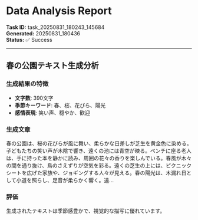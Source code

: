 # Data Analysis Report
**Task ID:** task_20250831_180243_145684  
**Generated:** 20250831_180436  
**Status:** ✅ Success

---

## 春の公園テキスト生成分析

### 生成結果の特徴
- **文字数**: 390文字
- **季節キーワード**: 春、桜、花びら、陽光
- **感情表現**: 笑い声、穏やか、歓迎

### 生成文章
春の公園は、桜の花びらが風に舞い、柔らかな日差しが芝生を黄金色に染める。子どもたちの笑い声が木陰で響き、遠くの池には青空が映る。ベンチに座る老人は、手に持った本を静かに読み、周囲の花々の香りを楽しんでいる。春風が木々の間を通り抜け、鳥のさえずりが空気を彩る。遠くの芝生の上には、ピクニックシートを広げた家族や、ジョギングする人々が見える。春の陽光は、木漏れ日として小道を照らし、足音が柔らかく響く。遠...

### 評価
生成されたテキストは季節感豊かで、視覚的な描写に優れています。